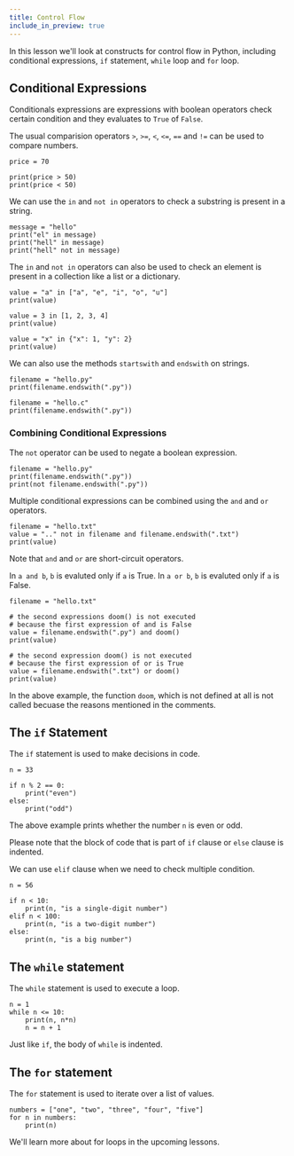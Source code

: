 ```yaml
---
title: Control Flow
include_in_preview: true
---
```


In this lesson we'll look at constructs for control flow in Python, including conditional expressions, `if` statement, `while` loop and `for` loop.

## Conditional Expressions

Conditionals expressions are expressions with boolean operators check certain condition and they evaluates to `True` of `False`.

The usual comparision operators `>`, `>=`, `<`, `<=`, `==` and `!=` can be used to compare numbers.

```{.python .example}
price = 70

print(price > 50)
print(price < 50)
```

We can use the `in` and `not in` operators to check a substring is present in a string.

```{.python .example}
message = "hello"
print("el" in message)
print("hell" in message)
print("hell" not in message)
```

The `in` and `not in` operators can also be used to check an element is present in a collection like a list or a dictionary.

```{.python .example}
value = "a" in ["a", "e", "i", "o", "u"]
print(value)

value = 3 in [1, 2, 3, 4]
print(value)

value = "x" in {"x": 1, "y": 2}
print(value)
```

We can also use the methods `startswith` and `endswith` on strings.

```{.python .example}
filename = "hello.py"
print(filename.endswith(".py"))

filename = "hello.c"
print(filename.endswith(".py"))
```

### Combining Conditional Expressions

The `not` operator can be used to negate a boolean expression.

```{.python .example}
filename = "hello.py"
print(filename.endswith(".py"))
print(not filename.endswith(".py"))
```

Multiple conditional expressions can be combined using the `and` and `or` operators.

```{.python .example}
filename = "hello.txt"
value = ".." not in filename and filename.endswith(".txt")
print(value)
```

Note that `and` and `or` are short-circuit operators.

In `a and b`, `b` is evaluted only if `a` is True.
In `a or b`, `b` is evaluted only if `a` is False.


```{.python .example}
filename = "hello.txt"

# the second expressions doom() is not executed
# because the first expression of and is False
value = filename.endswith(".py") and doom()
print(value)

# the second expression doom() is not executed
# because the first expression of or is True
value = filename.endswith(".txt") or doom()
print(value)
```

In the above example, the function `doom`, which is not defined at all is not called becuase the reasons mentioned in the comments.

## The `if` Statement

The `if` statement is used to make decisions in code.

```{.python .example}
n = 33

if n % 2 == 0:
    print("even")
else:
    print("odd")
```

The above example prints whether the number `n` is even or odd.

Please note that the block of code that is part of `if` clause or `else` clause is indented.

We can use `elif` clause when we need to check multiple condition.

```{.python .example}
n = 56

if n < 10:
    print(n, "is a single-digit number")
elif n < 100:
    print(n, "is a two-digit number")
else:
    print(n, "is a big number")
```

## The `while` statement

The `while` statement is used to execute a loop.

```{.python .example}
n = 1
while n <= 10:
    print(n, n*n)
    n = n + 1
```

Just like `if`, the body of `while` is indented.

## The `for` statement

The `for` statement is used to iterate over a list of values.

```{.python .example}
numbers = ["one", "two", "three", "four", "five"]
for n in numbers:
    print(n)
```

We'll learn more about for loops in the upcoming lessons.
